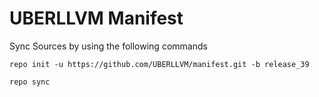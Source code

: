UBERLLVM Manifest
===========

Sync Sources by using the following commands

    repo init -u https://github.com/UBERLLVM/manifest.git -b release_39

    repo sync

